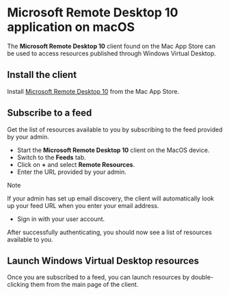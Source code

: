 # Microsoft Remote Desktop 10 application on macOS

The **Microsoft Remote Desktop 10** client found on the Mac App Store can be used to access resources published through Windows Virtual Desktop.

## Install the client 
Install [Microsoft Remote Desktop 10](https://aka.ms/rdmac) from the Mac App Store.

## Subscribe to a feed 

Get the list of resources available to you by subscribing to the feed provided by your admin. 

- Start the **Microsoft Remote Desktop 10** client on the MacOS device. 
- Switch to the **Feeds** tab.
- Click on **+** and select **Remote Resources**.
- Enter the URL provided by your admin.

> [!NOTE]
> If your admin has set up email discovery, the client will automatically look up your feed URL when you enter your email address. 

- Sign in with your user account. 

After successfully authenticating, you should now see a list of resources available to you. 

## Launch Windows Virtual Desktop resources 

Once you are subscribed to a feed, you can launch resources by double-clicking them from the main page of the client.
